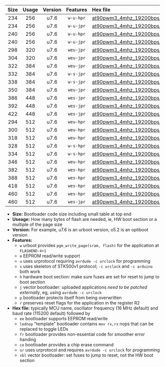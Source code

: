 |Size|Usage|Version|Features|Hex file|
|:-:|:-:|:-:|:-:|:--|
|234|256|u7.6|`w-u-hpr`|[at90pwm3_4mhz_19200bps_ur.hex](https://raw.githubusercontent.com/stefanrueger/urboot/main//at90pwm3_4mhz_19200bps_ur.hex)|
|234|256|u7.6|`w-u-jpr`|[at90pwm3_4mhz_19200bps_ur_vbl.hex](https://raw.githubusercontent.com/stefanrueger/urboot/main//at90pwm3_4mhz_19200bps_ur_vbl.hex)|
|240|256|u7.6|`w-u-hpr`|[at90pwm3_4mhz_19200bps_lednop_ur.hex](https://raw.githubusercontent.com/stefanrueger/urboot/main//at90pwm3_4mhz_19200bps_lednop_ur.hex)|
|240|256|u7.6|`w-u-jpr`|[at90pwm3_4mhz_19200bps_lednop_ur_vbl.hex](https://raw.githubusercontent.com/stefanrueger/urboot/main//at90pwm3_4mhz_19200bps_lednop_ur_vbl.hex)|
|298|320|u7.6|`weu-jpr`|[at90pwm3_4mhz_19200bps_ee_ur_vbl.hex](https://raw.githubusercontent.com/stefanrueger/urboot/main//at90pwm3_4mhz_19200bps_ee_ur_vbl.hex)|
|304|320|u7.6|`weu-jpr`|[at90pwm3_4mhz_19200bps_ee_lednop_ur_vbl.hex](https://raw.githubusercontent.com/stefanrueger/urboot/main//at90pwm3_4mhz_19200bps_ee_lednop_ur_vbl.hex)|
|322|384|u7.6|`weu-jpr`|[at90pwm3_4mhz_19200bps_ee_lednop_fr_ur_vbl.hex](https://raw.githubusercontent.com/stefanrueger/urboot/main//at90pwm3_4mhz_19200bps_ee_lednop_fr_ur_vbl.hex)|
|332|384|u7.6|`w-s-jpr`|[at90pwm3_4mhz_19200bps_vbl.hex](https://raw.githubusercontent.com/stefanrueger/urboot/main//at90pwm3_4mhz_19200bps_vbl.hex)|
|338|384|u7.6|`w-s-jpr`|[at90pwm3_4mhz_19200bps_lednop_vbl.hex](https://raw.githubusercontent.com/stefanrueger/urboot/main//at90pwm3_4mhz_19200bps_lednop_vbl.hex)|
|350|384|u7.6|`weu-jpr`|[at90pwm3_4mhz_19200bps_ee_lednop_fr_ce_ur_vbl.hex](https://raw.githubusercontent.com/stefanrueger/urboot/main//at90pwm3_4mhz_19200bps_ee_lednop_fr_ce_ur_vbl.hex)|
|386|448|u7.6|`wes-jpr`|[at90pwm3_4mhz_19200bps_ee_vbl.hex](https://raw.githubusercontent.com/stefanrueger/urboot/main//at90pwm3_4mhz_19200bps_ee_vbl.hex)|
|392|448|u7.6|`wes-jpr`|[at90pwm3_4mhz_19200bps_ee_lednop_vbl.hex](https://raw.githubusercontent.com/stefanrueger/urboot/main//at90pwm3_4mhz_19200bps_ee_lednop_vbl.hex)|
|422|448|u7.6|`wes-jpr`|[at90pwm3_4mhz_19200bps_ee_lednop_fr_vbl.hex](https://raw.githubusercontent.com/stefanrueger/urboot/main//at90pwm3_4mhz_19200bps_ee_lednop_fr_vbl.hex)|
|294|512|u7.6|`weu-hpr`|[at90pwm3_4mhz_19200bps_ee_ur.hex](https://raw.githubusercontent.com/stefanrueger/urboot/main//at90pwm3_4mhz_19200bps_ee_ur.hex)|
|300|512|u7.6|`weu-hpr`|[at90pwm3_4mhz_19200bps_ee_lednop_ur.hex](https://raw.githubusercontent.com/stefanrueger/urboot/main//at90pwm3_4mhz_19200bps_ee_lednop_ur.hex)|
|318|512|u7.6|`weu-hpr`|[at90pwm3_4mhz_19200bps_ee_lednop_fr_ur.hex](https://raw.githubusercontent.com/stefanrueger/urboot/main//at90pwm3_4mhz_19200bps_ee_lednop_fr_ur.hex)|
|328|512|u7.6|`w-s-hpr`|[at90pwm3_4mhz_19200bps.hex](https://raw.githubusercontent.com/stefanrueger/urboot/main//at90pwm3_4mhz_19200bps.hex)|
|334|512|u7.6|`w-s-hpr`|[at90pwm3_4mhz_19200bps_lednop.hex](https://raw.githubusercontent.com/stefanrueger/urboot/main//at90pwm3_4mhz_19200bps_lednop.hex)|
|346|512|u7.6|`weu-hpr`|[at90pwm3_4mhz_19200bps_ee_lednop_fr_ce_ur.hex](https://raw.githubusercontent.com/stefanrueger/urboot/main//at90pwm3_4mhz_19200bps_ee_lednop_fr_ce_ur.hex)|
|382|512|u7.6|`wes-hpr`|[at90pwm3_4mhz_19200bps_ee.hex](https://raw.githubusercontent.com/stefanrueger/urboot/main//at90pwm3_4mhz_19200bps_ee.hex)|
|388|512|u7.6|`wes-hpr`|[at90pwm3_4mhz_19200bps_ee_lednop.hex](https://raw.githubusercontent.com/stefanrueger/urboot/main//at90pwm3_4mhz_19200bps_ee_lednop.hex)|
|418|512|u7.6|`wes-hpr`|[at90pwm3_4mhz_19200bps_ee_lednop_fr.hex](https://raw.githubusercontent.com/stefanrueger/urboot/main//at90pwm3_4mhz_19200bps_ee_lednop_fr.hex)|
|460|512|u7.6|`wes-hpr`|[at90pwm3_4mhz_19200bps_ee_lednop_fr_ce.hex](https://raw.githubusercontent.com/stefanrueger/urboot/main//at90pwm3_4mhz_19200bps_ee_lednop_fr_ce.hex)|
|460|512|u7.6|`wes-jpr`|[at90pwm3_4mhz_19200bps_ee_lednop_fr_ce_vbl.hex](https://raw.githubusercontent.com/stefanrueger/urboot/main//at90pwm3_4mhz_19200bps_ee_lednop_fr_ce_vbl.hex)|

- **Size:** Bootloader code size including small table at top end
- **Useage:** How many bytes of flash are needed, ie, HW boot section or a multiple of the page size
- **Version:** For example, u7.6 is an urboot version, o5.2 is an optiboot version
- **Features:**
  + `w` urboot provides `pgm_write_page(sram, flash)` for the application at `FLASHEND-4+1`
  + `e` EEPROM read/write support
  + `u` uses urprotocol requiring `avrdude -c urclock` for programming
  + `s` uses skeleton of STK500v1 protocol; `-c urclock` and `-c arduino` both work
  + `h` hardware boot section: make sure fuses are set for reset to jump to boot section
  + `j` vector bootloader: uploaded applications *need to be patched externally*, eg, using `avrdude -c urclock`
  + `p` bootloader protects itself from being overwritten
  + `r` preserves reset flags for the application in the register R2
- **Hex file:** typically MCU name, oscillator frequency (16 MHz default) and baud rate (115200 default) followed by
  + `ee` bootloader supports EEPROM read/write
  + `lednop` "template" bootloader contains `mov rx,rx` nops that can be replaced to toggle LEDs
  + `fr` bootloader provides non-essential code for smoother error handing
  + `ce` bootloader provides a chip erase command
  + `ur` uses urprotocol and requires `avrdude -c urclock` for programming
  + `vbl` vector bootloader: set fuses to jump to reset, not the HW boot section

